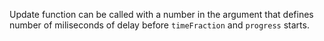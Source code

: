 Update function can be called with a number in the argument that defines number of miliseconds of delay before `timeFraction` and `progress` starts.

